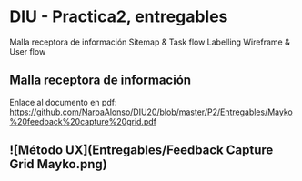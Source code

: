 # DIU - Practica2, entregables

Malla receptora de información 
Sitemap & Task flow 
Labelling 
Wireframe & User flow 



## Malla receptora de información

Enlace al documento en pdf: https://github.com/NaroaAlonso/DIU20/blob/master/P2/Entregables/Mayko%20feedback%20capture%20grid.pdf

![Método UX](Entregables/Feedback Capture Grid Mayko.png)
----
